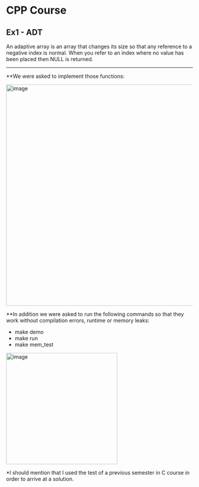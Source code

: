 # CPP Course 
## Ex1 - ADT 

An adaptive array is an array that changes its size so that any reference to a negative index is normal. 
When you refer to an index where no value has been placed then NULL is returned.

__________________________________ 

 **We were asked to implement those functions:

<img width="596" alt="image" src="https://user-images.githubusercontent.com/92378800/226192264-54ed53b2-ac53-4a72-9dd2-0dc9bb2edd2b.png">

 **In addition we were asked to run the following commands so that they work without compilation errors,
   runtime or memory leaks:

   - make demo
   - make run
   - make mem_test

<img width="300" alt="image" src="https://user-images.githubusercontent.com/92378800/226192707-a9c9a6fb-d8e2-4307-9ced-a2fd919b53f0.png">






*I should mention that I used the test of a previous semester in C course in order to arrive at a solution.
